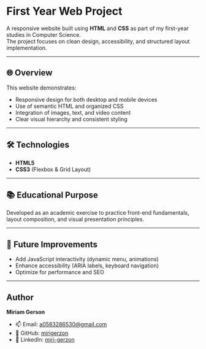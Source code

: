 # First Year Web Project

A responsive website built using **HTML** and **CSS** as part of my first-year studies in Computer Science.  
The project focuses on clean design, accessibility, and structured layout implementation.

---

## 🌐 Overview
This website demonstrates:
- Responsive design for both desktop and mobile devices
- Use of semantic HTML and organized CSS
- Integration of images, text, and video content
- Clear visual hierarchy and consistent styling

---

## 🛠️ Technologies
- **HTML5**  
- **CSS3** (Flexbox & Grid Layout)  

---

## 📚 Educational Purpose
Developed as an academic exercise to practice front-end fundamentals,  
layout composition, and visual presentation principles.

---

## 🚀 Future Improvements
- Add JavaScript interactivity (dynamic menu, animations)
- Enhance accessibility (ARIA labels, keyboard navigation)
- Optimize for performance and SEO

---

## Author
**Miriam Gerson**  
- 📫 Email: a0583286530@gmail.com  
- 🔗 GitHub: [mirigerzon](https://github.com/mirigerzon)  
- 🔗 LinkedIn: [miri-gerzon](https://www.linkedin.com/in/miri-gerzon)
